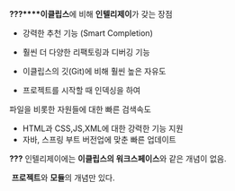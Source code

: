 **???****이클립스**에 비해 **인텔리제이**가 갖는 장점



- 강력한 추천 기능 (Smart Completion)

- 훨씬 더 다양한 리팩토링과 디버깅 기능

- 이클립스의 깃(Git)에 비해 훨씬 높은 자유도

- 프로젝트를 시작할 때 인덱싱을 하여

파일을 비롯한 자원들에 대한 빠른 검색속도

- HTML과 CSS,JS,XML에 대한 강력한 기능 지원
- 자바, 스프링 부트 버전업에 맞춘 빠른 업데이트



**???** 인텔리제이에는 **이클립스의 워크스페이스**와 같은 개념이 없음.

​    							  **프로젝트**와 **모듈**의 개념만 있다.



